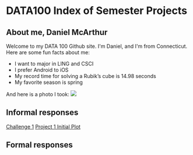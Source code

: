 # DATA100 Index of Semester Projects

## About me, Daniel McArthur
Welcome to my DATA 100 Github site. I'm Daniel, and I'm from Connecticut. Here are some fun facts about me:

* I want to major in LING and CSCI
* I prefer Android to iOS
* My record time for solving a Rubik’s cube is 14.98 seconds
* My favorite season is spring

And here is a photo I took:
![](342835_0014.jpg)


## Informal responses
[Challenge 1](challenge1.md)
[Project 1 Initial Plot](project1.md)

## Formal responses

